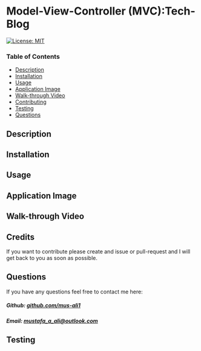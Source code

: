 # Model-View-Controller (MVC):Tech-Blog


[![License: MIT](https://img.shields.io/badge/License-MIT-yellow.svg)](https://opensource.org/licenses/MIT)

### Table of Contents

- [Description](#description)
- [Installation](#installation)
- [Usage](#usage)
- [Application Image](#application-image)
- [Walk-through Video](#walk-through-video)
- [Contributing](#contributing)
- [Testing](#testing)
- [Questions](#questions)



## Description




## Installation




## Usage


## Application Image 




 ## Walk-through Video





## Credits

If you want to contribute please create and issue or pull-request and I will get back to you as soon as possible.

## Questions

If you have any questions feel free to contact me here:

 ##### Github: [github.com/mus-ali1](https://github.com/mus-ali1)
 

 ##### Email: [mustafa_a_ali@outlook.com](mailto:mustafa_a_ali@outlook.com?subject=[GitHub])

## Testing
